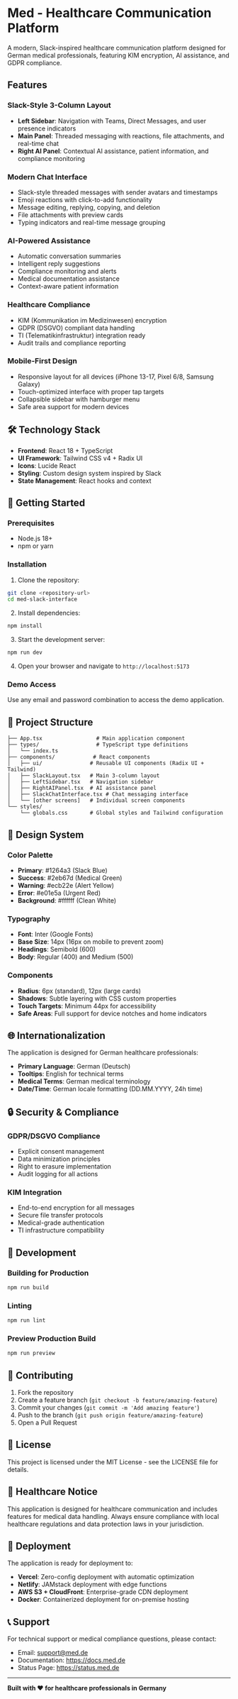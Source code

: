 # Med - Healthcare Communication Platform

A modern, Slack-inspired healthcare communication platform designed for German medical professionals, featuring KIM encryption, AI assistance, and GDPR compliance.

##  Features

###  Slack-Style 3-Column Layout
- **Left Sidebar**: Navigation with Teams, Direct Messages, and user presence indicators
- **Main Panel**: Threaded messaging with reactions, file attachments, and real-time chat
- **Right AI Panel**: Contextual AI assistance, patient information, and compliance monitoring

###  Modern Chat Interface
- Slack-style threaded messages with sender avatars and timestamps
- Emoji reactions with click-to-add functionality
- Message editing, replying, copying, and deletion
- File attachments with preview cards
- Typing indicators and real-time message grouping

###  AI-Powered Assistance
- Automatic conversation summaries
- Intelligent reply suggestions
- Compliance monitoring and alerts
- Medical documentation assistance
- Context-aware patient information

###  Healthcare Compliance
- KIM (Kommunikation im Medizinwesen) encryption
- GDPR (DSGVO) compliant data handling
- TI (Telematikinfrastruktur) integration ready
- Audit trails and compliance reporting

###  Mobile-First Design
- Responsive layout for all devices (iPhone 13-17, Pixel 6/8, Samsung Galaxy)
- Touch-optimized interface with proper tap targets
- Collapsible sidebar with hamburger menu
- Safe area support for modern devices

## 🛠️ Technology Stack

- **Frontend**: React 18 + TypeScript
- **UI Framework**: Tailwind CSS v4 + Radix UI
- **Icons**: Lucide React
- **Styling**: Custom design system inspired by Slack
- **State Management**: React hooks and context

## 🚀 Getting Started

### Prerequisites
- Node.js 18+ 
- npm or yarn

### Installation

1. Clone the repository:
```bash
git clone <repository-url>
cd med-slack-interface
```

2. Install dependencies:
```bash
npm install
```

3. Start the development server:
```bash
npm run dev
```

4. Open your browser and navigate to `http://localhost:5173`

### Demo Access
Use any email and password combination to access the demo application.

## 📁 Project Structure

```
├── App.tsx                 # Main application component
├── types/                  # TypeScript type definitions
│   └── index.ts
├── components/            # React components
│   ├── ui/               # Reusable UI components (Radix UI + Tailwind)
│   ├── SlackLayout.tsx   # Main 3-column layout
│   ├── LeftSidebar.tsx   # Navigation sidebar
│   ├── RightAIPanel.tsx  # AI assistance panel
│   ├── SlackChatInterface.tsx # Chat messaging interface
│   └── [other screens]   # Individual screen components
└── styles/
    └── globals.css       # Global styles and Tailwind configuration
```

## 🎨 Design System

### Color Palette
- **Primary**: #1264a3 (Slack Blue)
- **Success**: #2eb67d (Medical Green) 
- **Warning**: #ecb22e (Alert Yellow)
- **Error**: #e01e5a (Urgent Red)
- **Background**: #ffffff (Clean White)

### Typography
- **Font**: Inter (Google Fonts)
- **Base Size**: 14px (16px on mobile to prevent zoom)
- **Headings**: Semibold (600)
- **Body**: Regular (400) and Medium (500)

### Components
- **Radius**: 6px (standard), 12px (large cards)
- **Shadows**: Subtle layering with CSS custom properties
- **Touch Targets**: Minimum 44px for accessibility
- **Safe Areas**: Full support for device notches and home indicators

## 🌐 Internationalization

The application is designed for German healthcare professionals:

- **Primary Language**: German (Deutsch)
- **Tooltips**: English for technical terms
- **Medical Terms**: German medical terminology
- **Date/Time**: German locale formatting (DD.MM.YYYY, 24h time)

## 🔒 Security & Compliance

### GDPR/DSGVO Compliance
- Explicit consent management
- Data minimization principles
- Right to erasure implementation
- Audit logging for all actions

### KIM Integration
- End-to-end encryption for all messages
- Secure file transfer protocols
- Medical-grade authentication
- TI infrastructure compatibility

## 🧪 Development

### Building for Production
```bash
npm run build
```

### Linting
```bash
npm run lint
```

### Preview Production Build
```bash
npm run preview
```

## 🤝 Contributing

1. Fork the repository
2. Create a feature branch (`git checkout -b feature/amazing-feature`)
3. Commit your changes (`git commit -m 'Add amazing feature'`)
4. Push to the branch (`git push origin feature/amazing-feature`)
5. Open a Pull Request

## 📝 License

This project is licensed under the MIT License - see the LICENSE file for details.

## 🏥 Healthcare Notice

This application is designed for healthcare communication and includes features for medical data handling. Always ensure compliance with local healthcare regulations and data protection laws in your jurisdiction.

## 🚀 Deployment

The application is ready for deployment to:

- **Vercel**: Zero-config deployment with automatic optimization
- **Netlify**: JAMstack deployment with edge functions
- **AWS S3 + CloudFront**: Enterprise-grade CDN deployment
- **Docker**: Containerized deployment for on-premise hosting

## 📞 Support

For technical support or medical compliance questions, please contact:
- Email: support@med.de
- Documentation: https://docs.med.de
- Status Page: https://status.med.de

---

**Built with ❤️ for healthcare professionals in Germany**
